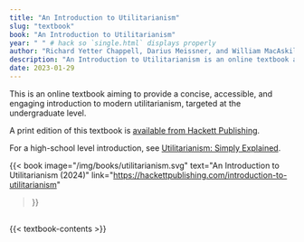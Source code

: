 ```yaml
---
title: "An Introduction to Utilitarianism"
slug: "textbook"
book: "An Introduction to Utilitarianism"
year: " " # hack so `single.html` displays properly
author: "Richard Yetter Chappell, Darius Meissner, and William MacAskill"
description: "An Introduction to Utilitarianism is an online textbook aiming to provide a concise, accessible, and engaging introduction to modern utilitarianism, targeted at the undergraduate level"
date: 2023-01-29
---
```


<div class="books" style="margin-bottom: 30px">

  <div style="flex: 1">

This is an online textbook aiming to provide a concise, accessible, and engaging introduction to modern utilitarianism, targeted at the undergraduate level.

A print edition of this textbook is [available from Hackett Publishing](https://hackettpublishing.com/introduction-to-utilitarianism).

For a high-school level introduction, see [Utilitarianism: Simply Explained](/utilitarianism-for-high-school-students/).

  </div>

  {{< book
    image="/img/books/utilitarianism.svg"
    text="An Introduction to Utilitarianism (2024)"
    link="https://hackettpublishing.com/introduction-to-utilitarianism"
  >}}

</div>

{{< textbook-contents >}}
